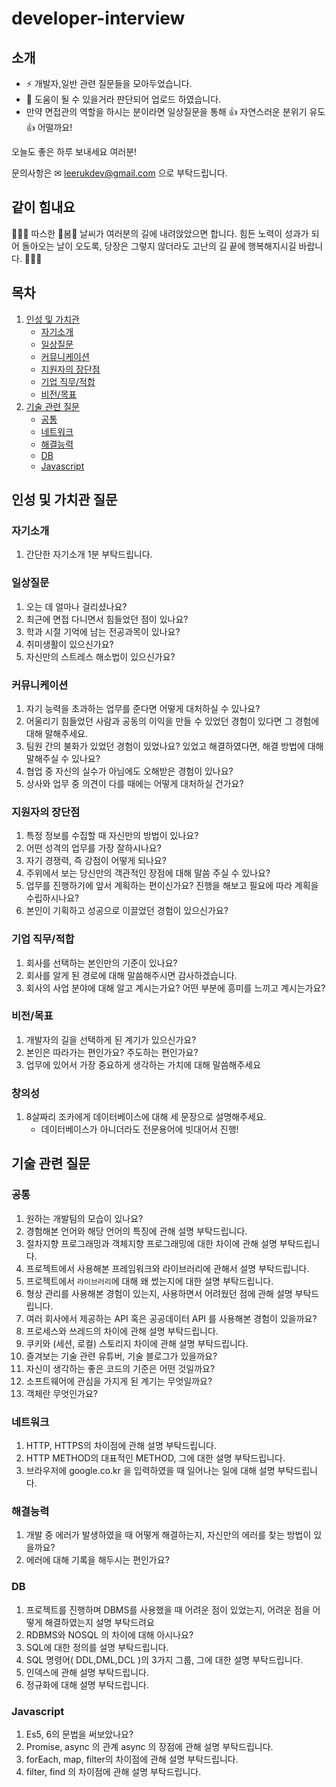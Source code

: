 # developer-interview
## 소개


- ⚡ 개발자,일반 관련 질문들을 모아두었습니다.
- 🤗 도움이 될 수 있을거라 판단되어 업로드 하였습니다.
- 만약 면접관의 역할을 하시는 분이라면 일상질문을 통해 👍 자연스러운 분위기 유도 👍 어떨까요!

오늘도 좋은 하루 보내세요 여러분!

문의사항은 ✉ leerukdev@gmail.com 으로 부탁드립니다.

## 같이 힘내요
🌟🌟🌟
따스한 🌸봄🌸 날씨가 여러분의 길에 내려앉았으면 합니다.
힘든 노력이 성과가 되어 돌아오는 날이 오도록,
당장은 그렇지 않더라도 고난의 길 끝에 행복해지시길
바랍니다.
🌟🌟🌟

## 목차

1. [인성 및 가치관](#인성-및-가치관-질문)
    - [자기소개](#자기소개)
    - [일상질문](#일상질문)
    - [커뮤니케이션](#커뮤니케이션)
    - [지원자의 장단점](#지원자의-장단점)
    - [기업 직무/적합](#기업-직무/적합)
    - [비전/목표](#비전/목표)
2. [기술 관련 질문](#기술-관련-질문)
    - [공통](#공통)
    - [네트워크](#네트워크)
    - [해결능력](#해결능력)
    - [DB](#DB)
    - [Javascript](#Javascript)



## 인성 및 가치관 질문


### 자기소개
1. 간단한 자기소개 1분 부탁드립니다.

### 일상질문
1. 오는 데 얼마나 걸리셨나요?
2. 최근에 면접 다니면서 힘들었던 점이 있나요?
3. 학과 시절 기억에 남는 전공과목이 있나요?
4. 취미생활이 있으신가요?
5. 자신만의 스트레스 해소법이 있으신가요?

### 커뮤니케이션
1. 자기 능력을 초과하는 업무를 준다면 어떻게 대처하실 수 있나요?
2. 어울리기 힘들었던 사람과 공동의 이익을 만들 수 있었던 경험이 있다면 그 경험에 대해 말해주세요.
3. 팀원 간의 불화가 있었던 경험이 있었나요? 있었고 해결하였다면, 해결 방법에 대해 말해주실 수 있나요?
4. 협업 중 자신의 실수가 아님에도 오해받은 경험이 있나요?
5. 상사와 업무 중 의견이 다를 때에는 어떻게 대처하실 건가요?

### 지원자의 장단점
1. 특정 정보를 수집할 때 자신만의 방법이 있나요?
2. 어떤 성격의 업무를 가장 잘하시나요?
3. 자기 경쟁력, 즉 강점이 어떻게 되나요?
4. 주위에서 보는 당신만의 객관적인 장점에 대해 말씀 주실 수 있나요?
5. 업무를 진행하기에 앞서 계획하는 편이신가요? 진행을 해보고 필요에 따라 계획을 수립하시나요?
6. 본인이 기획하고 성공으로 이끌었던 경험이 있으신가요?

### 기업 직무/적합
1. 회사를 선택하는 본인만의 기준이 있나요?
2. 회사를 알게 된 경로에 대해 말씀해주시면 감사하겠습니다.
3. 회사의 사업 분야에 대해 알고 계시는가요? 어떤 부분에 흥미를 느끼고 계시는가요?

### 비전/목표
1. 개발자의 길을 선택하게 된 계기가 있으신가요?
2. 본인은 따라가는 편인가요? 주도하는 편인가요?
3. 업무에 있어서 가장 중요하게 생각하는 가치에 대해 말씀해주세요


### 창의성
1. 8살짜리 조카에게 데이터베이스에 대해 세 문장으로 설명해주세요.
    - 데이터베이스가 아니더라도 전문용어에 빗대어서 진행!


## 기술 관련 질문


### 공통
1. 원하는 개발팀의 모습이 있나요?
2. 경험해본 언어와 해당 언어의 특징에 관해 설명 부탁드립니다.
3. 절차지향 프로그래밍과 객체지향 프로그래밍에 대한 차이에 관해 설명 부탁드립니다.
4. 프로젝트에서 사용해본 프레임워크와 라이브러리에 관해서 설명 부탁드립니다.
5. 프로젝트에서 `라이브러리`에 대해 왜 썼는지에 대한 설명 부탁드립니다.
6. 형상 관리를 사용해본 경험이 있는지, 사용하면서 어려웠던 점에 관해 설명 부탁드립니다.
7. 여러 회사에서 제공하는 API 혹은 공공데이터 API 를 사용해본 경험이 있을까요?
8. 프로세스와 쓰레드의 차이에 관해 설명 부탁드립니다.
9. 쿠키와 (세션, 로컬) 스토리지 차이에 관해 설명 부탁드립니다.
10. 즐겨보는 기술 관련 유튜버, 기술 블로그가 있을까요?
11. 자신이 생각하는 좋은 코드의 기준은 어떤 것일까요?
12. 소프트웨어에 관심을 가지게 된 계기는 무엇일까요?
13. 객체란 무엇인가요?

### 네트워크
1. HTTP, HTTPS의 차이점에 관해 설명 부탁드립니다.
2. HTTP METHOD의 대표적인 METHOD, 그에 대한 설명 부탁드립니다.
3. 브라우저에 google.co.kr 을 입력하였을 때 일어나는 일에 대해 설명 부탁드립니다.

### 해결능력
1. 개발 중 에러가 발생하였을 때 어떻게 해결하는지, 자신만의 에러를 찾는 방법이 있을까요?
2. 에러에 대해 기록을 해두시는 편인가요?

### DB
1. 프로젝트를 진행하며 DBMS를 사용했을 때 어려운 점이 있었는지, 어려운 점을 어떻게 해결하였는지 설명 부탁드려요
2. RDBMS와 NOSQL 의 차이에 대해 아시나요?
3. SQL에 대한 정의를 설명 부탁드립니다.
4. SQL 명령어( DDL,DML,DCL )의 3가지 그룹, 그에 대한 설명 부탁드립니다.
5. 인덱스에 관해 설명 부탁드립니다.
6. 정규화에 대해 설명 부탁드립니다.

### Javascript
1. Es5, 6의 문법을 써보았나요?
2. Promise, async 의 관계 async 의 장점에 관해 설명 부탁드립니다.
3. forEach, map, filter의 차이점에 관해 설명 부탁드립니다.
4. filter, find 의 차이점에 관해 설명 부탁드립니다.

